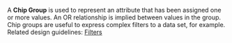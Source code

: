 A **Chip Group** is used to represent an attribute that has been assigned one or more values. An OR relationship is implied between values in the group. Chip groups are useful to express complex filters to a data set, for example. Related design guidelines: [Filters](design-guidelines/usage-and-behavior/filters)
